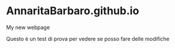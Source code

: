 # AnnaritaBarbaro.github.io

My new webpage

Questo è un test di prova
per vedere se posso fare delle modifiche

